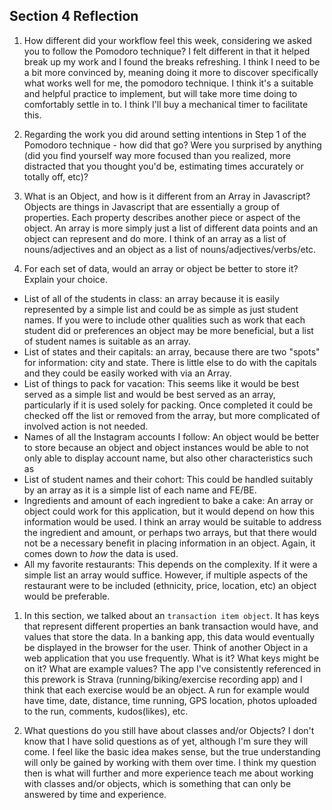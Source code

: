 ## Section 4 Reflection

1. How different did your workflow feel this week, considering we asked you to follow the Pomodoro technique?
  I felt different in that it helped break up my work and I found the breaks refreshing. I think I need to be a bit more convinced by, meaning doing it more to discover specifically what works well for me, the pomodoro technique. I think it's a suitable and helpful practice to implement, but will take more time doing to comfortably settle in to. I think I'll buy a mechanical timer to facilitate this.

1. Regarding the work you did around setting intentions in Step 1 of the Pomodoro technique - how did that go? Were you surprised by anything (did you find yourself way more focused than you realized, more distracted that you thought you'd be, estimating times accurately or totally off, etc)?

1. What is an Object, and how is it different from an Array in Javascript? Objects are things in Javascript that are essentially a group of properties. Each property describes another piece or aspect of the object. An array is more simply just a list of different data points and an object can represent and do more. I think of an array as a list of nouns/adjectives and an object as a list of nouns/adjectives/verbs/etc.

1. For each set of data, would an array or object be better to store it? Explain your choice.

  * List of all of the students in class: an array because it is easily represented by a simple list and could be as simple as just student names. If you were to include other qualities such as work that each student did or preferences an object may be more beneficial, but a list of student names is suitable as an array.
  * List of states and their capitals: an array, because there are two "spots" for information: city and state. There is little else to do with the capitals and they could be easily worked with via an Array.
  * List of things to pack for vacation: This seems like it would be best served as a simple list and would be best served as an array, particularly if it is used solely for packing. Once completed it could be checked off the list or removed from the array, but more complicated of involved action is not needed.
  * Names of all the Instagram accounts I follow: An object would be better to store because an object and object instances would be able to not only able to display account name, but also other characteristics such as
  * List of student names and their cohort: This could be handled suitably by an array as it is a simple list of each name and FE/BE.  
  * Ingredients and amount of each ingredient to bake a cake: An array or object could work for this application, but it would depend on how this information would be used. I think an array would be suitable to address the ingredient and amount, or perhaps two arrays, but that there would not be a necessary benefit in placing information in an object. Again, it comes down to _how_ the data is used.
  * All my favorite restaurants: This depends on the complexity. If it were a simple list an array would suffice. However, if multiple aspects of the restaurant were to be included (ethnicity, price, location, etc) an object would be preferable.

1. In this section, we talked about an `transaction item object`. It has keys that represent different properties an bank transaction would have, and values that store the data. In a banking app, this data would eventually be displayed in the browser for the user. Think of another Object in a web application that you use frequently. What is it? What keys might be on it? What are example values? The app I've consistently referenced in this prework is Strava (running/biking/exercise recording app) and I think that each exercise would be an object. A run for example would have time, date, distance, time running, GPS location, photos uploaded to the run, comments, kudos(likes), etc.

1. What questions do you still have about classes and/or Objects? I don't know that I have solid questions as of yet, although I'm sure they will come. I feel like the basic idea makes sense, but the true understanding will only be gained by working with them over time. I think my question then is what will further and more experience teach me about working with classes and/or objects, which is something that can only be answered by time and experience.
